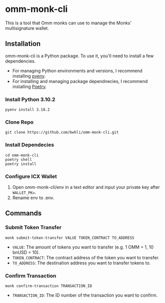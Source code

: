 # omm-monk-cli

This is a tool that Omm monks can use to manage the Monks' multisignature wallet.

## Installation

omm-monk-cli is a Python package. To use it, you'll need to install a few dependencies.

* For managing Python environments and versions, I recommend installing [pyenv](https://github.com/pyenv/pyenv).
* For installing and managing package dependnecies, I recommend installing [Poetry](https://python-poetry.org).

### Install Python 3.10.2

```
pyenv install 3.10.2
```

### Clone Repo

```
git clone https://github.com/bwhli/omm-monk-cli.git
```

### Install Dependecies

```
cd omm-monk-cli
poetry shell
poetry install
```

### Configure ICX Wallet

1. Open omm-monk-cli/env in a text editor and input your private key after `WALLET_PK=`.
2. Rename env to .env.

## Commands

### Submit Token Transfer

```
monk submit-token-transfer VALUE TOKEN_CONTRACT TO_ADDRESS
```

* `VALUE`: The amount of tokens you want to transfer (e.g. 1 OMM = 1, 10 bnUSD = 10).
* `TOKEN_CONTRACT`: The contract address of the token you want to transfer.
* `TO_ADDRESS`: The destination address you want to transfer tokens to.

### Confirm Transaction

```
monk confirm-transaction TRANSACTION_ID
```

* `TRANSACTION_ID`: The ID number of the transaction you want to confirm.